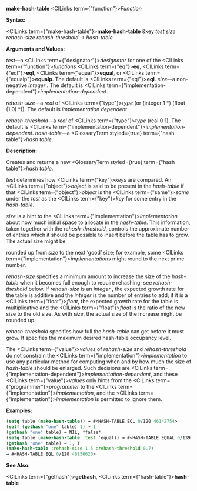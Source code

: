 **make-hash-table** <ClLinks  term={"function"}><i>Function</i></ClLinks> 



**Syntax:** 



<ClLinks  term={"make-hash-table"}><b>make-hash-table</b></ClLinks> &amp;key *test size rehash-size rehash-threshold → hash-table* 



**Arguments and Values:** 



*test*—a <ClLinks  term={"designator"}><i>designator</i></ClLinks> for one of the <ClLinks  term={"function"}><i>functions</i></ClLinks> <ClLinks  term={"eq"}><b>eq</b></ClLinks>, <ClLinks  term={"eql"}><b>eql</b></ClLinks>, <ClLinks  term={"equal"}><b>equal</b></ClLinks>, or <ClLinks  term={"equalp"}><b>equalp</b></ClLinks>. The default is <ClLinks  term={"eql"}><b>eql</b></ClLinks>. *size*—a non-negative *integer* . The default is <ClLinks  term={"implementation-dependent"}><i>implementation-dependent</i></ClLinks>. 



*rehash-size*—a *real* of <ClLinks  term={"type"}><i>type</i></ClLinks> (or (integer 1 \*) (float (1.0) \*)). The default is *implementation dependent*. 



*rehash-threshold*—a *real* of <ClLinks  term={"type"}><i>type</i></ClLinks> (real 0 1). The default is <ClLinks  term={"implementation-dependent"}><i>implementation-dependent</i></ClLinks>. *hash-table*—a <GlossaryTerm styled={true} term={"hash table"}><i>hash table</i></GlossaryTerm>. 



**Description:** 



Creates and returns a new <GlossaryTerm styled={true} term={"hash table"}><i>hash table</i></GlossaryTerm>. 



*test* determines how <ClLinks  term={"key"}><i>keys</i></ClLinks> are compared. An <ClLinks  term={"object"}><i>object</i></ClLinks> is said to be present in the *hash-table* if that <ClLinks  term={"object"}><i>object</i></ClLinks> is the <ClLinks  term={"same"}><i>same</i></ClLinks> under the *test* as the <ClLinks  term={"key"}><i>key</i></ClLinks> for some entry in the *hash-table*. 



*size* is a hint to the <ClLinks  term={"implementation"}><i>implementation</i></ClLinks> about how much initial space to allocate in the *hash-table*. This information, taken together with the *rehash-threshold*, controls the approximate number of entries which it should be possible to insert before the table has to grow. The actual size might be 







 



 



rounded up from *size* to the next ‘good’ size; for example, some <ClLinks  term={"implementation"}><i>implementations</i></ClLinks> might round to the next prime number. 



*rehash-size* specifies a minimum amount to increase the size of the *hash-table* when it becomes full enough to require rehashing; see *rehash-theshold* below. If *rehash-size* is an *integer* , the expected growth rate for the table is additive and the *integer* is the number of entries to add; if it is a <ClLinks  term={"float"}><i>float</i></ClLinks>, the expected growth rate for the table is multiplicative and the <ClLinks  term={"float"}><i>float</i></ClLinks> is the ratio of the new size to the old size. As with *size*, the actual size of the increase might be rounded up. 



*rehash-threshold* specifies how full the *hash-table* can get before it must grow. It specifies the maximum desired hash-table occupancy level. 



The <ClLinks  term={"value"}><i>values</i></ClLinks> of *rehash-size* and *rehash-threshold* do not constrain the <ClLinks  term={"implementation"}><i>implementation</i></ClLinks> to use any particular method for computing when and by how much the size of *hash-table* should be enlarged. Such decisions are <ClLinks  term={"implementation-dependent"}><i>implementation-dependent</i></ClLinks>, and these <ClLinks  term={"value"}><i>values</i></ClLinks> only hints from the <ClLinks  term={"programmer"}><i>programmer</i></ClLinks> to the <ClLinks  term={"implementation"}><i>implementation</i></ClLinks>, and the <ClLinks  term={"implementation"}><i>implementation</i></ClLinks> is permitted to ignore them. 



**Examples:**
```lisp
(setq table (make-hash-table)) → #<HASH-TABLE EQL 0/120 46142754> 
(setf (gethash "one" table) 1) → 1 
(gethash "one" table) → NIL, *false* 
(setq table (make-hash-table :test ’equal)) → #<HASH-TABLE EQUAL 0/139 46145547> (setf (gethash "one" table) 1) → 1 
(gethash "one" table) → 1, T 
(make-hash-table :rehash-size 1.5 :rehash-threshold 0.7) 
→ #<HASH-TABLE EQL 0/120 46156620> 
```
**See Also:** 



<ClLinks  term={"gethash"}><b>gethash</b></ClLinks>, <ClLinks  term={"hash-table"}><b>hash-table</b></ClLinks> 



